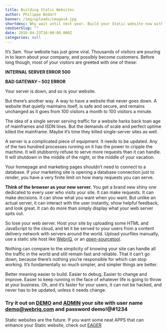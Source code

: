 ```yaml
---
title: Building Static Websites
author: Philippe Bodart
banner: /img/uploads/images4.jpg
shortdesc: Why wait until next year. Build your Static website now without the need of a database or a web server.
cmsUserSlug: ""
date: 2016-04-23T16:00:00.000Z
categories: null
---
```


It’s 3am. Your website has just gone viral. Thousands of visitors are pouring in to learn about your company, and possibly become customers. Before long though, most of your visitors are greeted with one of these:

**INTERNAL SERVER ERROR 500**

**BAD GATEWAY – 502 ERROR**

Your server is down, and so is your website.

But there’s another way. A way to have a website that never goes down. A website that quietly maintains itself, is safe and secure, and remains unchanged as it goes from 100 visitors a month to 100 visitors a minute.

The idea of a single server serving traffic for a website harks back toan age of mainframes and ISDN lines. But the demands of scale and perfect uptime killed the mainframe. Maybe it’s time they killed single-server sites as well.

A server is a complicated piece of equipment. It needs to be updated. Any of the two hundred processes running on it has the power to cripple the machine. It will stubbornly refuse to serve more requests than it can handle. It will shutdown in the middle of the night, or the middle of your vacation.

Your homepage and marketing pages shouldn’t need to connect to a database. If your marketing site is opening a database connection just to render, you have a very finite limit on how many requests you can serve.

**Think of the browser as your new server.** You get a brand new shiny one dedicated to every user who visits your site. It can make requests. It can make decisions. It can show what you want when you want. But unlike an actual server, it can interact with the user instantly, show helpful feedback, and look great. It can do more than simply display what your web server spits out.

So lose your web server. Host your site by uploading some HTML and JavaScript to the cloud, and let it be served to your users from a content delivery network with servers around the world. Upload yourfiles manually, use a static site host like [WebriQ](http://www.app.webriq.com/auth/register), or an [open-sourcetool](https://github.com/EagerIO/Stout).

Nothing can compare to the simplicity of knowing your site can handle all the traffic in the world and still remain fast and reliable. That it can’t go down, because there’s nothing you’re responsible for which can stop working. It’s fundamentally so much simpler, and simpler things are better.

Better meaning easier to build. Easier to debug. Easier to change and improve. Easier to keep running in the face of whatever life is going to throw at your business. Oh, and it’s faster for your users, it can not be hacked, and never has to be updated, unless it needs change.

### **Try it out on [DEMO](http://demo.webriq.com/) and [ADMIN](http://demo.webriq.com/admin) your site with user name [demo@webriq.com](mailto:demo@webriq.com) and password demo!@#1234**


Static websites are the future. 
If you want some neat APPS that can enhance your Static website, check out [EAGER](http://eager.io)

        